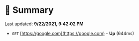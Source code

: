 # 📖 Summary
Last updated: **9/22/2021, 9:42:02 PM**

- `GET` [https://google.com](https://google.com) - **Up** (644ms)
